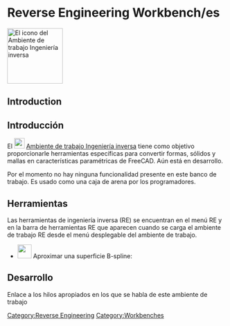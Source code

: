# Reverse Engineering Workbench/es





<img alt="El icono del Ambiente de trabajo Ingeniería inversa" src=images/Workbench_Reverse_Engineering.svg  style="width:128px;">

## Introduction


<div class="mw-translate-fuzzy">

## Introducción

El <img alt="" src=images/Workbench_Reverse_Engineering.svg  style="width:24px;"> [Ambiente de trabajo Ingeniería inversa](Reverse_Engineering_Workbench/es.md) tiene como objetivo proporcionarle herramientas específicas para convertir formas, sólidos y mallas en características paramétricas de FreeCAD. Aún está en desarrollo.


</div>

Por el momento no hay ninguna funcionalidad presente en este banco de trabajo. Es usado como una caja de arena por los programadores.

## Herramientas

Las herramientas de ingeniería inversa (RE) se encuentran en el menú RE y en la barra de herramientas RE que aparecen cuando se carga el ambiente de trabajo RE desde el menú desplegable del ambiente de trabajo.

-   <img alt="" src=images/FitSurface.svg  style="width:32px;"> Aproximar una superficie B-spline:

## Desarrollo

Enlace a los hilos apropiados en los que se habla de este ambiente de trabajo







[Category:Reverse Engineering](Category:Reverse_Engineering.md) [Category:Workbenches](Category:Workbenches.md)
